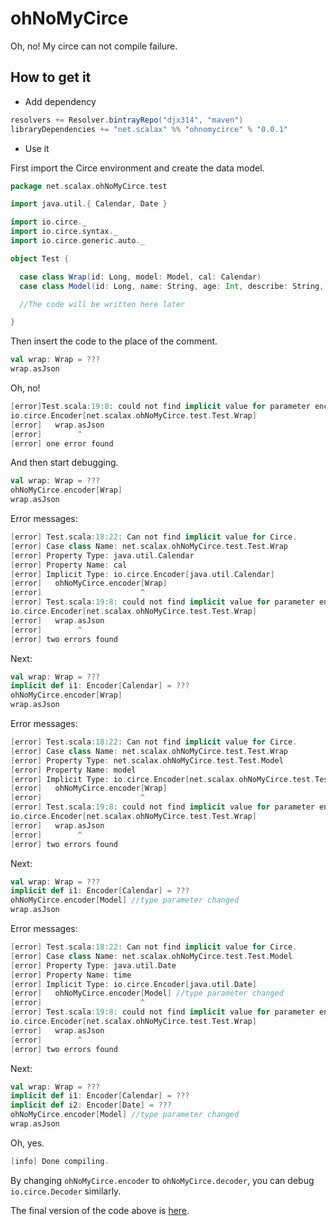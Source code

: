 ohNoMyCirce
==============

Oh, no! My circe can not compile failure.

How to get it
-------------

- Add dependency

```scala
resolvers += Resolver.bintrayRepo("djx314", "maven")
libraryDependencies += "net.scalax" %% "ohnomycirce" % "0.0.1"
```

- Use it

First import the Circe environment and create the data model.

```scala
package net.scalax.ohNoMyCirce.test

import java.util.{ Calendar, Date }

import io.circe._
import io.circe.syntax._
import io.circe.generic.auto._

object Test {

  case class Wrap(id: Long, model: Model, cal: Calendar)
  case class Model(id: Long, name: String, age: Int, describe: String, time: Date)

  //The code will be written here later

}
```

Then insert the code to the place of the comment.

```scala
val wrap: Wrap = ???
wrap.asJson
```

Oh, no!
```scala
[error]Test.scala:19:8: could not find implicit value for parameter encoder:
io.circe.Encoder[net.scalax.ohNoMyCirce.test.Test.Wrap]
[error]   wrap.asJson
[error]        ^
[error] one error found
```

And then start debugging.
```scala
val wrap: Wrap = ???
ohNoMyCirce.encoder[Wrap]
wrap.asJson
```

Error messages:
```scala
[error] Test.scala:18:22: Can not find implicit value for Circe.
[error] Case class Name: net.scalax.ohNoMyCirce.test.Test.Wrap
[error] Property Type: java.util.Calendar
[error] Property Name: cal
[error] Implicit Type: io.circe.Encoder[java.util.Calendar]
[error]   ohNoMyCirce.encoder[Wrap]
[error]                      ^
[error] Test.scala:19:8: could not find implicit value for parameter encoder:
io.circe.Encoder[net.scalax.ohNoMyCirce.test.Test.Wrap]
[error]   wrap.asJson
[error]        ^
[error] two errors found
```

Next:
```scala
val wrap: Wrap = ???
implicit def i1: Encoder[Calendar] = ???
ohNoMyCirce.encoder[Wrap]
wrap.asJson
```

Error messages:
```scala
[error] Test.scala:18:22: Can not find implicit value for Circe.
[error] Case class Name: net.scalax.ohNoMyCirce.test.Test.Wrap
[error] Property Type: net.scalax.ohNoMyCirce.test.Test.Model
[error] Property Name: model
[error] Implicit Type: io.circe.Encoder[net.scalax.ohNoMyCirce.test.Test.Model]
[error]   ohNoMyCirce.encoder[Wrap]
[error]                      ^
[error] Test.scala:19:8: could not find implicit value for parameter encoder:
io.circe.Encoder[net.scalax.ohNoMyCirce.test.Test.Wrap]
[error]   wrap.asJson
[error]        ^
[error] two errors found
```

Next:
```scala
val wrap: Wrap = ???
implicit def i1: Encoder[Calendar] = ???
ohNoMyCirce.encoder[Model] //type parameter changed
wrap.asJson
```

Error messages:
```scala
[error] Test.scala:18:22: Can not find implicit value for Circe.
[error] Case class Name: net.scalax.ohNoMyCirce.test.Test.Model
[error] Property Type: java.util.Date
[error] Property Name: time
[error] Implicit Type: io.circe.Encoder[java.util.Date]
[error]   ohNoMyCirce.encoder[Model] //type parameter changed
[error]                      ^
[error] Test.scala:19:8: could not find implicit value for parameter encoder:
io.circe.Encoder[net.scalax.ohNoMyCirce.test.Test.Wrap]
[error]   wrap.asJson
[error]        ^
[error] two errors found
```

Next:
```scala
val wrap: Wrap = ???
implicit def i1: Encoder[Calendar] = ???
implicit def i2: Encoder[Date] = ???
ohNoMyCirce.encoder[Model] //type parameter changed
wrap.asJson
```

Oh, yes.
```scala
[info] Done compiling.
```

By changing `ohNoMyCirce.encoder` to `ohNoMyCirce.decoder`,
you can debug `io.circe.Decoder` similarly.

The final version of the code above is [here](https://github.com/djx314/ohNoMyCirce/blob/master/src/test/scala/net/scalax/ohNoMyCirce/test/Test.scala).
